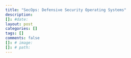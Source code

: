 ```yaml
---
title: "SecOps: Defensive Security Operating Systems"
description:
[]: #date:  
layout: post
categories: []
tags: []
comments: false
[]: # image:
[]: # path: 
---
```

